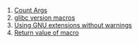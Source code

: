  1. [Count Args]
 2. [glibc version macros]
 3. [Using GNU extensions without warnings]
 4. [Return value of macro]
 
[Count Args]: https://stackoverflow.com/a/2309152/8375400
[glibc version macros]: https://stackoverflow.com/questions/4266354/how-to-tell-if-glibc-is-used
[Using GNU extensions without warnings]: https://gcc.gnu.org/onlinedocs/gcc-4.1.2/gcc/Alternate-Keywords.html#Alternate-Keywords
[Return value of macro]: https://stackoverflow.com/questions/3532621/using-and-returning-output-in-c-macro
